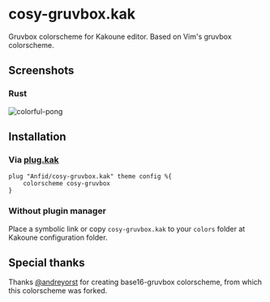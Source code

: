 # cosy-gruvbox.kak
Gruvbox colorscheme for Kakoune editor. Based on Vim's gruvbox colorscheme.

## Screenshots

### Rust

![colorful-pong](https://user-images.githubusercontent.com/19424344/68940363-82ac9b80-07d5-11ea-9a70-ed493200b203.png)

## Installation

### Via [plug.kak](https://github.com/andreyorst/plug.kak)

```kak
plug "Anfid/cosy-gruvbox.kak" theme config %{
    colorscheme cosy-gruvbox
}
```

### Without plugin manager

Place a symbolic link or copy `cosy-gruvbox.kak` to your `colors` folder at Kakoune configuration folder.

## Special thanks

Thanks [@andreyorst](https://github.com/andreyorst) for creating base16-gruvbox colorscheme, from which this colorscheme was forked.
